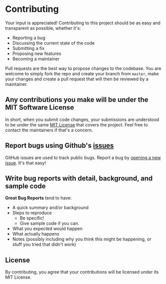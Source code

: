 # Contributing
Your input is appreciated! Contributing to this project should be as easy and transparent as possible, whether it's:

- Reporting a bug
- Discussing the current state of the code
- Submitting a fix
- Proposing new features
- Becoming a maintainer

Pull requests are the best way to propose changes to the codebase. You are welcome to simply fork the repo and create your branch from `master`, make your changes and create a pull request that will then be reviewed by a maintainer.

## Any contributions you make will be under the MIT Software License
In short, when you submit code changes, your submissions are understood to be under the same [MIT License](http://choosealicense.com/licenses/mit/) that covers the project. Feel free to contact the maintainers if that's a concern.

## Report bugs using Github's [issues](https://github.com/AdorianM/Assembly-From-Image/issues)
GitHub issues are used to track public bugs. Report a bug by [opening a new issue](https://github.com/AdorianM/Assembly-From-Image/issues/new). It's that easy!

## Write bug reports with detail, background, and sample code

**Great Bug Reports** tend to have:

- A quick summary and/or background
- Steps to reproduce
  - Be specific!
  - Give sample code if you can.
- What you expected would happen
- What actually happens
- Notes (possibly including why you think this might be happening, or stuff you tried that didn't work)

## License
By contributing, you agree that your contributions will be licensed under its MIT License.
